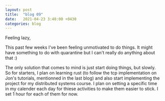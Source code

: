 ```yaml
---
layout: post
title:  "blog 09"
date:   2021-04-23 3:40:00 +0430
categories: blog
---
```


Feeling lazy,

This past few weeks I've been feeling unmotivated to do things. It might have something to do with quarantine but I can't really 
do anything about that :)

The only solution that comes to mind is just start doing things, but slowly.
So for starters, I plan on learning rust (to follow the tcp implementation on Jon's tutorials, mentionned in the last blog)
and also start implementing the project for my distributed systems course. I plan on setting a specific time in my calender each day for thiese activities
to make them easier to stick. I set 1 hour for each of them for now.


